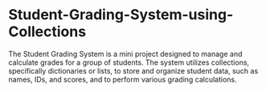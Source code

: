 # Student-Grading-System-using-Collections
The Student Grading System is a mini project designed to manage and calculate grades for a group of students. The system utilizes collections, specifically dictionaries or lists, to store and organize student data, such as names, IDs, and scores, and to perform various grading calculations.
